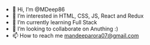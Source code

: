 - 👋 Hi, I’m @MDeep86
- 👀 I’m interested in HTML, CSS, JS, React and Redux
- 🌱 I’m currently learning Full Stack
- 💞️ I’m looking to collaborate on Anuthing :)
- 📫 How to reach me mandeeparora07@gmail.com

<!---
MDeep86/MDeep86 is a ✨ special ✨ repository because its `README.md` (this file) appears on your GitHub profile.
You can click the Preview link to take a look at your changes.
--->
